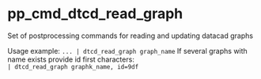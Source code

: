 # pp_cmd_dtcd_read_graph
Set of postprocessing commands for reading and updating datacad graphs 


Usage example:
`... | dtcd_read_graph graph_name`
If several graphs with  name exists provide id first characters:  
`| dtcd_read_graph graphk_name, id=9df `
